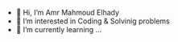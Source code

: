 - 👋 Hi, I’m Amr Mahmoud Elhady
- 👀 I’m interested in Coding & Solvinig problems
- 🌱 I’m currently learning ...

<!---
AmrElhady11/AmrElhady11 is a ✨ special ✨ repository because its `README.md` (this file) appears on your GitHub profile.
You can click the Preview link to take a look at your changes.
--->
